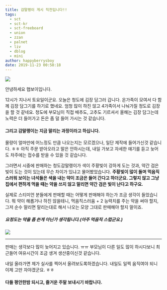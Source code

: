 ```yaml
---
title: 감말랭이 게시 직전입니다!!
tags:
  - sct
  - sct-kr
  - sct-freeboard
  - union
  - zzan
  - palnet
  - liv
  - dblog
  - mini
author: happyberrysboy
date: 2019-11-23 00:58:18
---
```


![](https://steemitimages.com/0x0/https://steemitimages.com/640x0/https://cdn.steemitimages.com/DQmU8hwnAWm29BmczzrLHGfxPhDsUyr8VQwF8UiFdRrFgjY/％EC％83％88％20％ED％8C％8C％EC％9D％BC％202019-02-27％2017.53.44_2.jpg)

안녕하세요 햅보이입니다.

12시가 지나서 토요일이군요. 오늘은 청도에 김장 담그러 갑니다. 온가족이 모여서 다 함께 김장 담그기를 하기로 했네요. 엄청 많이 하진 않고 4가족이서 나눠가질 정도로 김장을 할 것 같네요. 청도에 부모님이 직접 배추도, 고추도 기르셔서 올해는 김장 담그는데 노력은 더 들어가고 돈은 좀 덜 들어 가시는 것 같습니다.

#### 그리고 감말랭이는 지금 말리는 과정이라고 하십니다. 

물량이 얼마만에 어느정도 만큼 나오는지는 모르겠으나, 일단 제작에 들어가신것 같습니다. ㅎㅎ 아직 주문 받아오라고 말은 안하시는데, 내일 가보고 자세한 얘기를 듣고 늦어도 차주에는 접수를 받을 수 있을 것 같습니다.

그러면서 시중에 판매하는 청도감말랭이가 색이 주황빛이 강하게 도는 것과, 약간 검은빛이 도는 것이 있는데 무슨 차이가 있냐고 물어봤었습니다. **주황빛이 많이 돌며 먹음직스러워 보이는 녀석들은 색을 내는 약이 조금은 들어 간다고 하더군요. 그렇지 않고 그냥 집에서 편하게 먹을 때는 약을 쓰지 않고 말리면 약간 검은 빛이 난다고 하구요.** 

실제로 스티미언 분들에게 판매할 때는 어떻게 판매해야 하는가 조금 생각이 들었습니다. 뭐 약이 해롭거나 하진 않을테니, 먹음직스러움 + 2 능력치를 주는 약을 써야 할지, 그저 순수 말리면 말리는대로 해서 나오는 모양 그대로 판매해야 할지 말이죠.

##### 요정도는 약을 좀 쓴게 아닌가 생각됩니다.(아주 먹음직 스럽군요.)
![](https://cdn.steemitimages.com/DQmPfiUt9seFBmnurzBSQqJri6WEP2Yt46kgQ6tjnXqTu9e/image.png) 

___


판매는 생각보다 많이 늦어지고 있습니다. ㅠㅠ 부모님이 다른 일도 많이 하시다보니  최근들어 여유시간이 조금 생겨 생산중이신것 같습니다. 

내일 올라가면 제가 실사를 찍어서 올려보도록하겠습니다. 내일도 일찍 움직여야 되니 이제 고만 자야겠군요. ㅎㅎ

#### 다들 평안한밤 되시고, 즐거운 주말 보내시기 바랍니다.